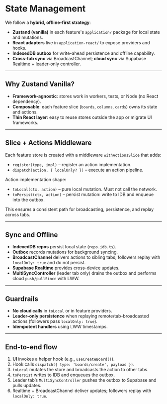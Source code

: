 # State Management

We follow a **hybrid, offline-first strategy**:

- **Zustand (vanilla)** in each feature's `application/` package for local state and mutations.
- **React adapters** live in `application-react/` to expose providers and hooks.
- **IndexedDB outbox** for write-ahead persistence and offline capability.
- **Cross-tab sync** via BroadcastChannel; **cloud sync** via Supabase Realtime + leader-only controller.

---

## Why Zustand Vanilla?

- **Framework-agnostic**: stores work in workers, tests, or Node (no React dependency).
- **Composable**: each feature slice (`boards`, `columns`, `cards`) owns its state and actions.
- **Thin React layer**: easy to reuse stores outside the app or migrate UI frameworks.

---

## Slice + Actions Middleware

Each feature store is created with a middleware `withActionsSlice` that adds:

- `register(type, impl)` – register an action implementation.
- `dispatch(action, { localOnly? })` – execute an action pipeline.

Action implementation shape:

- `toLocal(ctx, action)` – pure local mutation. Must not call the network.
- `toPersist(ctx, action)` – persist mutation: write to IDB and enqueue into the outbox.

This ensures a consistent path for broadcasting, persistence, and replay across tabs.

---

## Sync and Offline

- **IndexedDB repos** persist local state (`repo.idb.ts`).
- **Outbox** records mutations for background syncing.
- **BroadcastChannel** delivers actions to sibling tabs; followers replay with `localOnly: true` and do not persist.
- **Supabase Realtime** provides cross-device updates.
- **MultiSyncController** (leader tab only) drains the outbox and performs cloud `push/pullSince` with LWW.

---

## Guardrails

- **No cloud calls** in `toLocal` or in feature providers.
- **Leader-only persistence** when replaying remote/tab-broadcasted actions (followers pass `localOnly: true`).
- **Idempotent handlers** using LWW timestamps.

---

## End-to-end flow

1. **UI** invokes a helper hook (e.g., `useCreateBoard()`).
2. Hook calls `dispatch({ type: 'boards/create', payload })`.
3. `toLocal` mutates the store and broadcasts the action to other tabs.
4. `toPersist` writes to IDB and enqueues the outbox.
5. Leader tab’s `MultiSyncController` pushes the outbox to Supabase and pulls updates.
6. Realtime + BroadcastChannel deliver updates; followers replay with `localOnly: true`.

